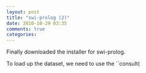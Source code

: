 ```yaml
---
layout: post
title: "swi-prolog (2)"
date: 2010-10-29 03:35
comments: true
categories: 
---
```


Finally downloaded the installer for swi-prolog.


To load up the dataset, we need to use the ``consult(

